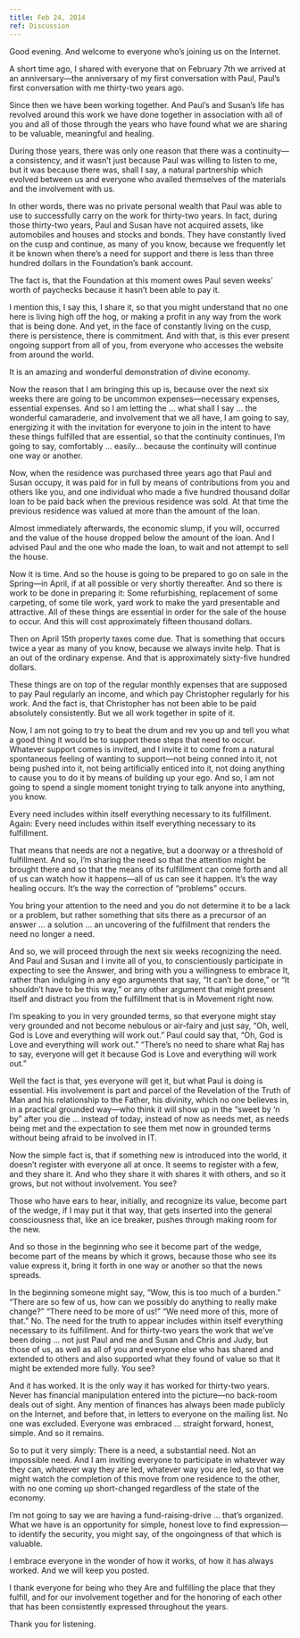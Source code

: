 ```yaml
---
title: Feb 24, 2014
ref: Discussion
---
```


Good evening. And welcome to everyone who&rsquo;s joining us on the
Internet.

A short time ago, I shared with everyone that on February 7th we arrived
at an anniversary&mdash;the anniversary of my first conversation with
Paul, Paul&rsquo;s first conversation with me thirty-two years ago.

Since then we have been working together. And Paul&rsquo;s and
Susan&rsquo;s life has revolved around this work we have done together
in association with all of you and all of those through the years who
have found what we are sharing to be valuable, meaningful and healing.

During those years, there was only one reason that there was a
continuity&mdash;a consistency, and it wasn&rsquo;t just because Paul
was willing to listen to me, but it was because there was, shall I say,
a natural partnership which evolved between us and everyone who availed
themselves of the materials and the involvement with us.

In other words, there was no private personal wealth that Paul was able
to use to successfully carry on the work for thirty-two years. In fact,
during those thirty-two years, Paul and Susan have not acquired assets,
like automobiles and houses and stocks and bonds. They have constantly
lived on the cusp and continue, as many of you know, because we
frequently let it be known when there&rsquo;s a need for support and
there is less than three hundred dollars in the Foundation&rsquo;s bank
account.

The fact is, that the Foundation at this moment owes Paul seven
weeks&rsquo; worth of paychecks because it hasn&rsquo;t been able to pay
it.

I mention this, I say this, I share it, so that you might understand
that no one here is living high off the hog, or making a profit in any
way from the work that is being done. And yet, in the face of constantly
living on the cusp, there is persistence, there is commitment. And with
that, is this ever present ongoing support from all of you, from
everyone who accesses the website from around the world.

It is an amazing and wonderful demonstration of divine economy.

Now the reason that I am bringing this up is, because over the next six
weeks there are going to be uncommon expenses&mdash;necessary expenses,
essential expenses. And so I am letting the &hellip; what shall I say 
&hellip; the wonderful camaraderie, and involvement that we all have, I am
going to say, energizing it with the invitation for everyone to join in
the intent to have these things fulfilled that are essential, so that
the continuity continues, I&rsquo;m going to say, comfortably &hellip;
easily&hellip;  because the continuity will continue one way or another.

Now, when the residence was purchased three years ago that Paul and
Susan occupy, it was paid for in full by means of contributions from you
and others like you, and one individual who made a five hundred thousand
dollar loan to be paid back when the previous residence was sold. At
that time the previous residence was valued at more than the amount of
the loan.

Almost immediately afterwards, the economic slump, if you will, occurred
and the value of the house dropped below the amount of the loan. And I
advised Paul and the one who made the loan, to wait and not attempt to
sell the house.

Now it is time. And so the house is going to be prepared to go on sale
in the Spring&mdash;in April, if at all possible or very shortly
thereafter.  And so there is work to be done in preparing it: Some
refurbishing, replacement of some carpeting, of some tile work, yard
work to make the yard presentable and attractive. All of these things
are essential in order for the sale of the house to occur. And this will
cost approximately fifteen thousand dollars.

Then on April 15th property taxes come due. That is something that
occurs twice a year as many of you know, because we always invite help.
That is an out of the ordinary expense. And that is approximately
sixty-five hundred dollars.

These things are on top of the regular monthly expenses that are
supposed to pay Paul regularly an income, and which pay Christopher
regularly for his work. And the fact is, that Christopher has not been
able to be paid absolutely consistently. But we all work together in
spite of it.

Now, I am not going to try to beat the drum and rev you up and tell you
what a good thing it would be to support these steps that need to occur.
Whatever support comes is invited, and I invite it to come from a
natural spontaneous feeling of wanting to support&mdash;not being conned
into it, not being pushed into it, not being artificially enticed into
it, not doing anything to cause you to do it by means of building up
your ego. And so, I am not going to spend a single moment tonight trying
to talk anyone into anything, you know.

Every need includes within itself everything necessary to its
fulfillment. Again: Every need includes within itself everything
necessary to its fulfillment.

That means that needs are not a negative, but a doorway or a threshold
of fulfillment. And so, I&rsquo;m sharing the need so that the attention
might be brought there and so that the means of its fulfillment can come
forth and all of us can watch how it happens&mdash;all of us can see it
happen. It&rsquo;s the way healing occurs. It&rsquo;s the way the
correction of &ldquo;problems&rdquo; occurs.

You bring your attention to the need and you do not determine it to be a
lack or a problem, but rather something that sits there as a precursor
of an answer &hellip; a solution &hellip; an uncovering of the
fulfillment that renders the need no longer a need.

And so, we will proceed through the next six weeks recognizing the need.
And Paul and Susan and I invite all of you, to conscientiously
participate in expecting to see the Answer, and bring with you a
willingness to embrace It, rather than indulging in any ego arguments
that say, &ldquo;It can&rsquo;t be done,&rdquo; or &ldquo;It
shouldn&rsquo;t have to be this way,&rdquo; or any other argument that
might present itself and distract you from the fulfillment that is in
Movement right now.

I&rsquo;m speaking to you in very grounded terms, so that everyone might
stay very grounded and not become nebulous or air-fairy and just say,
&ldquo;Oh, well, God is Love and everything will work out.&rdquo; Paul
could say that, &ldquo;Oh, God is Love and everything will work
out.&rdquo; &ldquo;There&rsquo;s no need to share what Raj has to say,
everyone will get it because God is Love and everything will work
out.&rdquo;

Well the fact is that, yes everyone will get it, but what Paul is doing
is essential. His involvement is part and parcel of the Revelation of
the Truth of Man and his relationship to the Father, his divinity, which
no one believes in, in a practical grounded way&mdash;who think it will
show up in the &ldquo;sweet by &lsquo;n by&rdquo; after you die &hellip;
instead of today, instead of now as needs met, as needs being met and
the expectation to see them met now in grounded terms without being
afraid to be involved in IT.

Now the simple fact is, that if something new is introduced into the
world, it doesn&rsquo;t register with everyone all at once. It seems to
register with a few, and they share it. And who they share it with
shares it with others, and so it grows, but not without involvement.
You see?

Those who have ears to hear, initially, and recognize its value, become
part of the wedge, if I may put it that way, that gets inserted into the
general consciousness that, like an ice breaker, pushes through making
room for the new.

And so those in the beginning who see it become part of the wedge,
become part of the means by which it grows, because those who see its
value express it, bring it forth in one way or another so that the news
spreads.

In the beginning someone might say, &ldquo;Wow, this is too much of a
burden.&rdquo; &ldquo;There are so few of us, how can we possibly do
anything to really make change?&rdquo; &ldquo;There need to be more of
us!&rdquo; &ldquo;We need more of this, more of that.&rdquo; No. The
need for the truth to appear includes within itself everything necessary
to its fulfillment. And for thirty-two years the work that we&rsquo;ve
been doing &hellip; not just Paul and me and Susan and Chris and Judy,
but those of us, as well as all of you and everyone else who has shared
and extended to others and also supported what they found of value so
that it might be extended more fully. You see?

And it has worked. It is the only way it has worked for thirty-two
years. Never has financial manipulation entered into the
picture&mdash;no back-room deals out of sight. Any mention of finances
has always been made publicly on the Internet, and before that, in
letters to everyone on the mailing list. No one was excluded. Everyone
was embraced &hellip; straight forward, honest, simple. And so it
remains.

So to put it very simply: There is a need, a substantial need. Not an
impossible need. And I am inviting everyone to participate in whatever
way they can, whatever way they are led, whatever way you are led, so
that we might watch the completion of this move from one residence to
the other, with no one coming up short-changed regardless of the state
of the economy.

I&rsquo;m not going to say we are having a fund-raising-drive &hellip;
that&rsquo;s organized. What we have is an opportunity for simple,
honest love to find expression&mdash;to identify the security, you might
say, of the ongoingness of that which is valuable.

I embrace everyone in the wonder of how it works, of how it has always
worked. And we will keep you posted.

I thank everyone for being who they Are and fulfilling the place that
they fulfill, and for our involvement together and for the honoring of
each other that has been consistently expressed throughout the years.

Thank you for listening.

